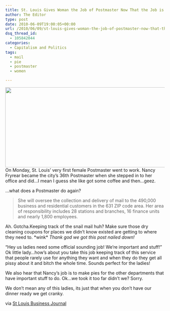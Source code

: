 ```yaml
---
title: St. Louis Gives Woman the Job of Postmaster Now That the Job is Irrelevant
author: The Editor
type: post
date: 2010-06-09T19:00:05+00:00
url: /2010/06/09/st-louis-gives-woman-the-job-of-postmaster-now-that-the-job-is-irrelevant/
dsq_thread_id:
  - 105842044
categories:
  - Capitalism and Politics
tags:
  - mail
  - pie
  - postmaster
  - women

---
```

<a rel="attachment wp-att-4923" href="http://punchingkitty.com/2010/06/09/st-louis-gives-woman-the-job-of-postmaster-now-that-the-job-is-irrelevant/sexy_mail_lady/"><img class="aligncenter size-full wp-image-4923" title="sexy_mail_lady" src="http://media.punchingkitty.com/wordpress/2010/06/sexy_mail_lady.jpg?filter=full" alt="" width="600" height="253" /></a>On Monday, St. Louis&#8217; very first female Postmaster went to work. Nancy Fryrear became the city’s 36th Postmaster when she stepped in to her office and did&#8230;I mean I guess she like got some coffee and then&#8230;geez.

&#8230;what does a Postmaster do again?

> She will oversee the collection and delivery of mail to the 490,000 business and residential customers in the 631 ZIP code area. Her area of responsibility includes 28 stations and branches, 16 finance units and nearly 1,800 employees.

Ah. Gotcha.Keeping track of the snail mail huh? Make sure those dry cleaning coupons for places we didn&#8217;t know existed are getting to where they need to. \*wink\* _Thank god we got this post nailed down!_

&#8220;Hey us ladies need some official sounding job! We&#8217;re important and stuff!&#8221; Ok little lady&#8230;how&#8217;s about you take this job keeping track of this service that people rarely use for anything they want and when they do they get all pissy about it and bitch the whole time. Sounds perfect for the ladies!

We also hear that Nancy&#8217;s job is to make pies for the other departments that have important stuff to do. Ok&#8230;we took it too far didn&#8217;t we? Sorry.

We don&#8217;t mean any of this ladies, its just that when you don&#8217;t have our dinner ready we get cranky.

via <a href="http://www.bizjournals.com/stlouis/stories/2010/06/07/daily2.html?surround=lfn" target="_blank">St Louis Business Journal</a>